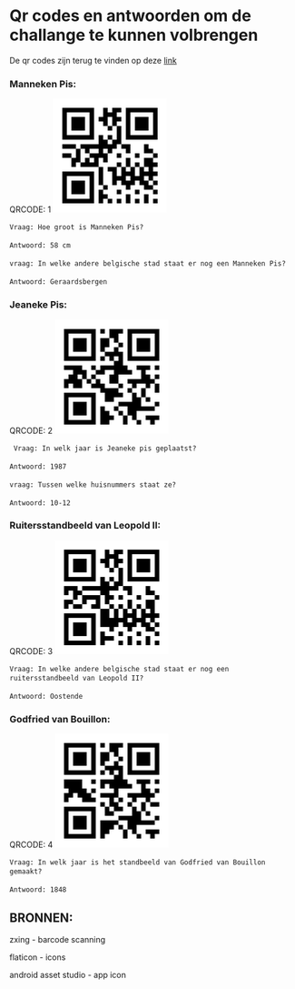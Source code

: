 # Qr codes en antwoorden om de challange te kunnen volbrengen

De qr codes zijn terug te vinden op deze [link](https://drive.google.com/drive/folders/1Y6ZEAzRZxjUReEwT2WIBFIYSaPqI4di9?usp=sharing)

### Manneken Pis:


 QRCODE: 1 
![alt txt](qrCodes/1.png)
  
    Vraag: Hoe groot is Manneken Pis?
  
    Antwoord: 58 cm
    
    vraag: In welke andere belgische stad staat er nog een Manneken Pis?
  
    Antwoord: Geraardsbergen
    
 
### Jeaneke Pis: 


  QRCODE: 2
  ![alt txt](qrCodes/2.png)
  
     Vraag: In welk jaar is Jeaneke pis geplaatst?
  
    Antwoord: 1987 
    
    vraag: Tussen welke huisnummers staat ze?
  
    Antwoord: 10-12
    
    
### Ruitersstandbeeld van Leopold II: 


  QRCODE: 3
  ![alt txt](qrCodes/3.png)
  
    Vraag: In welke andere belgische stad staat er nog een ruitersstandbeeld van Leopold II?
  
    Antwoord: Oostende
    
### Godfried van Bouillon: 


  QRCODE: 4
  ![alt txt](qrCodes/4.png)
  
    Vraag: In welk jaar is het standbeeld van Godfried van Bouillon gemaakt?
  
    Antwoord: 1848
    
    
## BRONNEN:

zxing - barcode scanning

flaticon - icons

android asset studio - app icon
   
 
